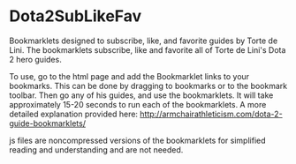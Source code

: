 # Dota2SubLikeFav
Bookmarklets designed to subscribe, like, and favorite guides by Torte de Lini. The bookmarklets subscribe, like and favorite all of Torte de Lini's Dota 2 hero guides.

To use, go to the html page and add the Bookmarklet links to your bookmarks. This can be done by dragging to bookmarks or to the bookmark toolbar. Then go any of his guides, and use the bookmarklets. It will take approximately 15-20 seconds to run each of the bookmarklets. A more detailed explanation provided here: http://armchairathleticism.com/dota-2-guide-bookmarklets/

js files are noncompressed versions of the bookmarklets for simplified reading and understanding and are not needed.